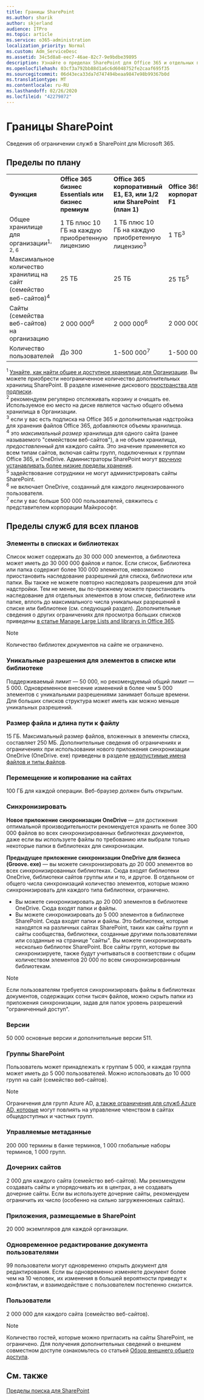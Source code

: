 ```yaml
---
title: Границы SharePoint
ms.author: sharik
author: skjerland
audience: ITPro
ms.topic: article
ms.service: o365-administration
localization_priority: Normal
ms.custom: Adm_ServiceDesc
ms.assetid: 34c5d8a8-eec7-46ae-82c7-9e9bdbe39895
description: Узнайте о пределах SharePoint для Office 365 и отдельных планов.
ms.openlocfilehash: 03cf3a792bb88d1a6c6d6048752fe2caaf695f35
ms.sourcegitcommit: 06d43eca33da7d747494beaa9847e98b99367b0d
ms.translationtype: MT
ms.contentlocale: ru-RU
ms.lasthandoff: 02/26/2020
ms.locfileid: "42279872"
---
```

# <a name="sharepoint-limits"></a>Границы SharePoint

Сведения об ограничении служб в SharePoint для Microsoft 365.
  
## <a name="limits-by-plan"></a>Пределы по плану 

|||||
|:-----|:-----|:-----|:-----|
|**Функция** <br/> |**Office 365 бизнес Essentials или бизнес премиум** <br/> |**Office 365 корпоративный E1, E3, или 1/2 или SharePoint (план 1)** <br/> | **Office 365 корпоративный F1** <br/> |
|Общее хранилище для организации<sup>1, 2, 6</sup> <br/> |1 ТБ плюс 10 ГБ на каждую приобретенную лицензию  <br/> |1 ТБ плюс 10 ГБ на каждую приобретенную лицензию<sup>3</sup> <br/> |1 ТБ<sup>3</sup> <br/> |
|Максимальное количество хранилищ на сайт (семейство веб-сайтов)<sup>4</sup><br/> |25 ТБ <br/> |25 ТБ <br/> |25 ТБ<sup>5</sup> <br/> |
|Сайты (семейства веб-сайтов) на организацию  <br/> |2 000 000<sup>6</sup> <br/> |2 000 000<sup>6</sup> <br/> |2 000 000<br/> |
|Количество пользователей  <br/> |До 300  <br/> |1-500 000<sup>7</sup> <br/> |1-500 000<sup>7</sup> <br/> |
   
<sup>1</sup> [Узнайте, как найти общее и доступное хранилище для Организации](/sharepoint/manage-site-collection-storage-limits). Вы можете приобрести неограниченное количество дополнительных хранилищ SharePoint. В разделе изменение дискового [пространства для подписки](/office365/admin/subscriptions-and-billing/add-storage-space). 
<br/><sup>2</sup> рекомендуем регулярно отслеживать корзину и очищать ее. Используемое ею место на диске является частью общего объема хранилища в Организации. 
<br/> <sup>3</sup> если у вас есть подписка на Office 365 и дополнительная надстройка для хранения файлов Office 365, добавляются объемы хранилища. 
<br/> <sup>4</sup> это *максимальный размер* хранилища для одного сайта (ранее называемого "семейством веб-сайтов"), а не объем хранилища, *предоставленный* для каждого сайта. Это значение применяется ко всем типам сайтов, включая сайты групп, подключенных к группам Office 365, и OneDrive. Администраторы SharePoint могут [вручную устанавливать более низкие пределы хранения](/sharepoint/manage-site-collection-storage-limits#manage-individual-site-storage-limits). 
<br/> <sup>5</sup> задействование сотрудники не могут администрировать сайты SharePoint. 
<br/> <sup>6</sup> не включает OneDrive, созданный для каждого лицензированного пользователя. 
<br/> <sup>7</sup> если у вас больше 500 000 пользователей, свяжитесь с представителем корпорации Майкрософт. 
  
## <a name="service-limits-for-all-plans"></a>Пределы служб для всех планов

### <a name="items-in-lists-and-libraries"></a>Элементы в списках и библиотеках

Список может содержать до 30 000 000 элементов, а библиотека может иметь до 30 000 000 файлов и папок. Если список, Библиотека или папка содержит более 100 000 элементов, невозможно приостановить наследование разрешений для списка, библиотеки или папки. Вы также не можете повторно наследовать разрешения для этой надстройки. Тем не менее, вы по-прежнему можете приостановить наследование для отдельных элементов в этом списке, библиотеке или папке, вплоть до максимального числа уникальных разрешений в списке или библиотеке (см. следующий раздел). Дополнительные сведения о других ограничениях для просмотра больших списков приведены [в статье Manage Large Lists and librarys in Office 365](https://support.office.com/article/b4038448-ec0e-49b7-b853-679d3d8fb784). 

> [!NOTE]
> Количество библиотек документов на сайте не ограничено.

### <a name="unique-permissions-for-items-in-a-list-or-library"></a>Уникальные разрешения для элементов в списке или библиотеке

Поддерживаемый лимит — 50 000, но рекомендуемый общий лимит — 5 000. Одновременное внесение изменений в более чем 5 000 элементов с уникальными разрешениями занимает больше времени. Для больших списков структура может иметь как можно меньше уникальных разрешений.

### <a name="file-size-and-file-path-length"></a>Размер файла и длина пути к файлу

15 ГБ. Максимальный размер файлов, вложенных в элементы списка, составляет 250 МБ. Дополнительные сведения об ограничениях и ограничениях при использовании нового приложения синхронизации OneDrive (OneDrive. exe) приведены в разделе [недопустимые имена файлов и типы файлов](https://support.office.com/article/64883a5d-228e-48f5-b3d2-eb39e07630fa).

### <a name="moving-and-copying-across-sites"></a>Перемещение и копирование на сайтах

100 ГБ для каждой операции. Веб-браузер должен быть открытым.

### <a name="sync"></a>Синхронизировать

**Новое приложение синхронизации OneDrive** — для достижения оптимальной производительности рекомендуется хранить не более 300 000 файлов во всех синхронизированных библиотеках документов, даже если вы используете файлы по требованию или выбрали только некоторые папки в библиотеках для синхронизации.

**Предыдущее приложение синхронизации OneDrive для бизнеса (Groove. exe)** — вы можете синхронизировать до 20 000 элементов во всех синхронизированных библиотеках. Сюда входят библиотеки OneDrive, библиотеки сайтов группы или и то, и другое. В отдельном от общего числа синхронизаций количество элементов, которые можно синхронизировать для каждого типа библиотеки, ограничено.

   - Вы можете синхронизировать до 20 000 элементов в библиотеке OneDrive. Сюда входят папки и файлы. 
   - Вы можете синхронизировать до 5 000 элементов в библиотеке SharePoint. Сюда входят папки и файлы. Это библиотеки, которые находятся на различных сайтах SharePoint, таких как сайты групп и сайты сообщества, библиотеки, созданные другими пользователями или созданные на странице "сайты". Вы можете синхронизировать несколько библиотек SharePoint. Все сайты групп, которые вы синхронизируете, также будут учитываться в соответствии с общим количеством элементов 20 000 по всем синхронизированным библиотекам.

> [!NOTE]
> Если пользователям требуется синхронизировать файлы в библиотеках документов, содержащих сотни тысяч файлов, можно скрыть папки из приложения синхронизации, задав для папок уровень разрешений "ограниченный доступ". 

### <a name="versions"></a>Версии

50 000 основные версии и дополнительные версии 511.

### <a name="sharepoint-groups"></a>Группы SharePoint

Пользователь может принадлежать к группам 5 000, и каждая группа может иметь до 5 000 пользователей. Можно использовать до 10 000 групп на сайт (семейство веб-сайтов).

> [!NOTE]
> Ограничения для групп Azure AD, [а также ограничения для служб Azure AD, которые](/azure/active-directory/users-groups-roles/directory-service-limits-restrictions) могут повлиять на управление членством в сайтах общедоступных и частных групп. 

### <a name="managed-metadata"></a>Управляемые метаданные

200 000 термины в банке терминов, 1 000 глобальные наборы терминов, 1 000 групп.

### <a name="subsites"></a>Дочерних сайтов 

2 000 для каждого сайта (семейство веб-сайтов). Мы рекомендуем создавать сайты и упорядочивать их в центрах, а не создавать дочерние сайты. Если вы используете дочерние сайты, рекомендуем ограничить их число (особенно на сильно загруженноеных сайтах).

### <a name="sharepoint-hosted-applications"></a>Приложения, размещаемые в SharePoint

20 000 экземпляров для каждой организации.

### <a name="people-editing-a-document-at-the-same-time"></a>Одновременное редактирование документа пользователями

99 пользователи могут одновременно открыть документ для редактирования. Если вы одновременно изменяете документ более чем на 10 человек, их изменения в большей вероятности приведут к конфликтам, и взаимодействие с пользователем постепенно снизится.

### <a name="users"></a>Пользователи

2 000 000 для каждого сайта (семейство веб-сайтов).
   
> [!NOTE]
> Количество гостей, которые можно пригласить на сайты SharePoint, не ограничено. Для получения дополнительных сведений о внешнем совместном доступе ознакомьтесь со статьей [Обзор внешнего общего доступа](/sharepoint/external-sharing-overview).

## <a name="see-also"></a>См. также

[Пределы поиска для SharePoint](/sharepoint/search-limits)
